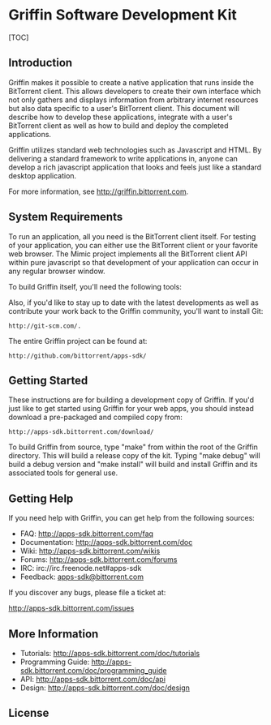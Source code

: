 
# Griffin Software Development Kit

[TOC]

## Introduction

Griffin makes it possible to create a native application that runs inside the
BitTorrent client. This allows developers to create their own interface which
not only gathers and displays information from arbitrary internet resources but
also data specific to a user's BitTorrent client. This document will describe
how to develop these applications, integrate with a user's BitTorrent client as
well as how to build and deploy the completed applications.

Griffin utilizes standard web technologies such as Javascript and HTML. By
delivering a standard framework to write applications in, anyone can develop a
rich javascript application that looks and feels just like a standard desktop
application.

For more information, see http://griffin.bittorrent.com.

## System Requirements

To run an application, all you need is the BitTorrent client itself. For
testing of your application, you can either use the BitTorrent client or your
favorite web browser. The Mimic project implements all the BitTorrent client
API within pure javascript so that development of your application can occur in
any regular browser window.

To build Griffin itself, you'll need the following tools:

Also, if you'd like to stay up to date with the latest developments as well as
contribute your work back to the Griffin community, you'll want to install Git:

    http://git-scm.com/.

The entire Griffin project can be found at:

    http://github.com/bittorrent/apps-sdk/

## Getting Started

These instructions are for building a development copy of Griffin. If you'd
just like to get started using Griffin for your web apps, you should instead
download a pre-packaged and compiled copy from:

    http://apps-sdk.bittorrent.com/download/

To build Griffin from source, type "make" from within the root of the Griffin
directory. This will build a release copy of the kit. Typing "make debug" will
build a debug version and "make install" will build and install Griffin and its
associated tools for general use.

## Getting Help

If you need help with Griffin, you can get help from the following sources:

  - FAQ:            http://apps-sdk.bittorrent.com/faq
  - Documentation:  http://apps-sdk.bittorrent.com/doc
  - Wiki:           http://apps-sdk.bittorrent.com/wikis
  - Forums:         http://apps-sdk.bittorrent.com/forums
  - IRC:            irc://irc.freenode.net#apps-sdk
  - Feedback:       apps-sdk@bittorrent.com

If you discover any bugs, please file a ticket at:

  http://apps-sdk.bittorrent.com/issues

## More Information

  - Tutorials:          http://apps-sdk.bittorrent.com/doc/tutorials
  - Programming Guide:  http://apps-sdk.bittorrent.com/doc/programming_guide
  - API:                http://apps-sdk.bittorrent.com/doc/api
  - Design:             http://apps-sdk.bittorrent.com/doc/design

## License

